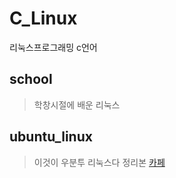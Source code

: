 # C_Linux

리눅스프로그래밍 c언어

## school
> 학창시절에 배운 리눅스

## ubuntu_linux
> 이것이 우분투 리눅스다 정리본
[카페](https://cafe.naver.com/thisislinux)